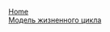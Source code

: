 [Home](https://github.com/etozia/project/wiki/%D0%93%D0%B5%D0%BD%D0%B5%D1%80%D0%B0%D1%86%D0%B8%D1%8F-%D0%B8%D0%B4%D0%B5%D0%B9#%D0%BF%D1%80%D0%BE%D0%B5%D0%BA%D1%82%D1%8B)  
[Модель жизненного цикла](https://github.com/etozia/project/wiki/%D0%9C%D0%BE%D0%B4%D0%B5%D0%BB%D1%8C-%D0%B6%D0%B8%D0%B7%D0%BD%D0%B5%D0%BD%D0%BD%D0%BE%D0%B3%D0%BE-%D1%86%D0%B8%D0%BA%D0%BB%D0%B0)
